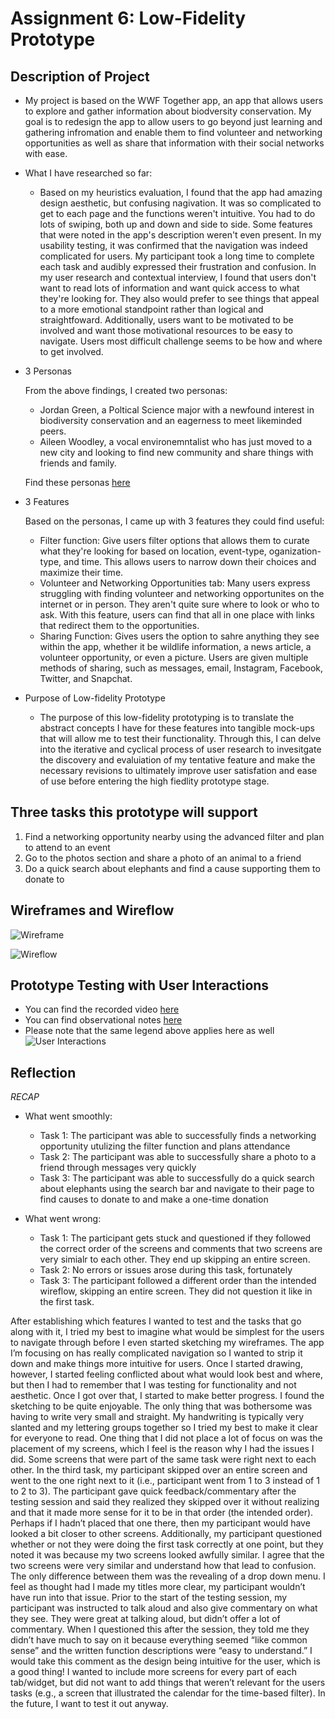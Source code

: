 # Assignment 6: Low-Fidelity Prototype

## Description of Project
* My project is based on the WWF Together app, an app that allows users to explore and gather information about biodversity conservation. My goal is to redesign the app to allow users to go beyond just learning and gathering infromation and enable them to find volunteer and networking opportunities as well as share that information with their social networks with ease.
* What I have researched so far:

  * Based on my heuristics evaluation, I found that the app had amazing design aesthetic, but confusing nagivation. It was so complicated to get to each page and the functions weren't intuitive. You had to do lots of swiping, both up and down and side to side. Some features that were noted in the app's description weren't even present. In my usability testing, it was confirmed that the navigation was indeed complicated for users. My participant took a long time to complete each task and audibly expressed their frustration and confusion. In my user research and contextual interview, I found that users don't want to read lots of information and want quick access to what they're looking for. They also would prefer to see things that appeal to a more emotional standpoint rather than logical and straightfoward. Additionally, users want to be motivated to be involved and want those motivational resources to be easy to navigate. Users most difficult challenge seems to be how and where to get involved.

* 3 Personas

  From the above findings, I created two personas: 
  * Jordan Green, a Poltical Science major with a newfound interest in biodiversity conservation and an eagerness to meet likeminded peers.
  * Aileen Woodley, a vocal environemntalist who has just moved to a new city and looking to find new community and share things with friends and family.
  
  Find these personas [here](https://github.com/giovannianguiano1/DH110-F22-Gio/tree/main/assignment04) 
  
* 3 Features

  Based on the personas, I came up with 3 features they could find useful:
  * Filter function: Give users filter options that allows them to curate what they're looking for based on location, event-type, oganization-type, and
  time. This allows users to narrow down their choices and maximize their time.
  * Volunteer and Networking Opportunities tab: Many users express struggling with finding volunteer and networking opportunites on the internet or in
  person. They aren't quite sure where to look or who to ask. With this feature, users can find that all in one place with links that redirect them to the
  opportunities.
  * Sharing Function: Gives users the option to sahre anything they see within the app, whether it be wildlife information, a news article, a volunteer
  opportunity, or even a picture. Users are given multiple methods of sharing, such as messages, email, Instagram, Facebook, Twitter, and Snapchat.
* Purpose of Low-fidelity Prototype
  * The purpose of this low-fidelity prototyping is to translate the abstract concepts I have for these features into tangible mock-ups that will allow me
  to test their functionality. Through this, I can delve into the iterative and cyclical process of user research to invesitgate the discovery and
  evaluiation of my tentative feature and make the necessary revisions to ultimately improve user satisfation and ease of use before entering the high
  fiedlity prototype stage.


## Three tasks this prototype will support
1. Find a networking opportunity nearby using the advanced filter and plan to attend to an event
2. Go to the photos section and share a photo of an animal to a friend
3. Do a quick search about elephants and find a cause supporting them to donate to


## Wireframes and Wireflow
![Wireframe](wireframe.png)

![Wireflow](wireflow2.png)

## Prototype Testing with User Interactions
* You can find the recorded video [here](https://drive.google.com/drive/u/0/folders/1vph9rrNg9xawea9UWH8LkL98GZoqtrDD?ths=true)
* You can find observational notes [here](https://docs.google.com/document/d/1YloiPQ7AxUKG5B2x1EAIEhq8E6c2f0kEQ4mSLQOmfK4/edit)
* Please note that the same legend above applies here as well
![User Interactions](user-interactions.png)


## Reflection
*RECAP*
* What went smoothly: 

  * Task 1: The participant was able to successfully finds a networking opportunity utulizing the filter function and plans attendance
  * Task 2: The participant was able to successfully share a photo to a friend through messages very quickly
  * Task 3: The participant was able to successfully do a quick search about elephants using the search bar and navigate to their page to find causes to donate to and make a one-time donation
 
* What went wrong: 

  * Task 1: The participant gets stuck and questioned if they followed the correct order of the screens and comments that two screens are very simialr to
  each other. They end up skipping an entire screen.
  * Task 2: No errors or issues arose during this task, fortunately
  * Task 3: The participant followed a different order than the intended wireflow, skipping an entire screen. They did not question it like in the first
  task.

After establishing which features I wanted to test and the tasks that go along with it, I tried my best to imagine what would be simplest for the users to navigate through before I even started sketching my wireframes. The app I’m focusing on has really complicated navigation so I wanted to strip it down and make things more intuitive for users. Once I started drawing, however, I started feeling conflicted about what would look best and where, but then I had to remember that I was testing for functionality and not aesthetic. Once I got over that, I started to make better progress. I found the sketching to be quite enjoyable. The only thing that was bothersome was having to write very small and straight. My handwriting is typically very slanted and my lettering groups together so I tried my best to make it clear for everyone to read. One thing that I did not place a lot of focus on was the placement of my screens, which I feel is the reason why I had the issues I did. Some screens that were part of the same task were right next to each other. In the third task, my participant skipped over an entire screen and went to the one right next to it (i.e., participant went from 1 to 3 instead of 1 to 2 to 3). The participant gave quick feedback/commentary after the testing session and said they realized they skipped over it without realizing and that it made more sense for it to be in that order (the intended order). Perhaps if I hadn’t placed that one there, then my participant would have looked a bit closer to other screens. Additionally, my participant questioned whether or not they were doing the first task correctly at one point, but they noted it was because my two screens looked awfully similar. I agree that the two screens were very similar and understand how that lead to confusion. The only difference between them was the revealing of a drop down menu. I feel as thought had I made my titles more clear, my participant wouldn’t have run into that issue. Prior to the start of the testing session, my participant was instructed to talk aloud and also give commentary on what they see. They were great at talking aloud, but didn’t offer a lot of commentary. When I questioned this after the session, they told me they didn’t have much to say on it because everything seemed “like common sense” and the written function descriptions were “easy to understand.” I would take this comment as the design being intuitive for the user, which is a good thing! I wanted to include more screens for every part of each tab/widget, but did not want to add things that weren’t relevant for the users tasks (e.g., a screen that illustrated the calendar for the time-based filter). In the future, I want to test it out anyway.

  


